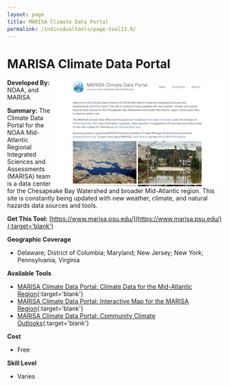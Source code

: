 ```yaml
---
layout: page
title: MARISA Climate Data Portal
permalink: /individualtools/page-tool13.0/
---
```

# MARISA Climate Data Portal

<img src="/images/scaled_250_400/TOOLID_13.0_ScreenCapture-1.png" style="max-height:250px;max-width:400;" align="right"/>

**Developed By:** NOAA, and MARISA

**Summary:** The Climate Data Portal for the NOAA Mid-Atlantic Regional Integrated Sciences and Assessments (MARISA) team is a data center for the Chesapeake Bay Watershed and broader Mid-Atlantic region. This site is constantly being updated with new weather, climate, and natural hazards data sources and tools.

**Get This Tool:** [https://www.marisa.psu.edu/](https://www.marisa.psu.edu/){:target='blank'}

**Geographic Coverage**

* Delaware; District of Columbia; Maryland; New Jersey; New York; Pennsylvania; Virginia

**Available Tools**

*  [MARISA Climate Data Portal: Climate Data for the Mid-Atlantic Region](/collection/page-tool13.1/){:target='blank'}
*  [MARISA Climate Data Portal: Interactive Map for the MARISA Region](/collection/page-tool13.2/){:target='blank'}
*  [MARISA Climate Data Portal: Community Climate Outlooks](/collection/page-tool13.3/){:target='blank'}

**Cost**

* Free

**Skill Level**

* Varies
